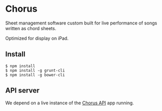 Chorus
======

Sheet management software custom built for live performance of songs written as chord sheets.

Optimized for display on iPad.

## Install

    $ npm install
    $ npm install -g grunt-cli
    $ npm install -g bower-cli
    
## API server

We depend on a live instance of the [Chorus API](https://github.com/andrewhao/chorus-api) app running.
